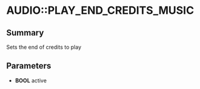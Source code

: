 # AUDIO::PLAY_END_CREDITS_MUSIC

## Summary
Sets the end of credits to play

## Parameters
* **BOOL** active